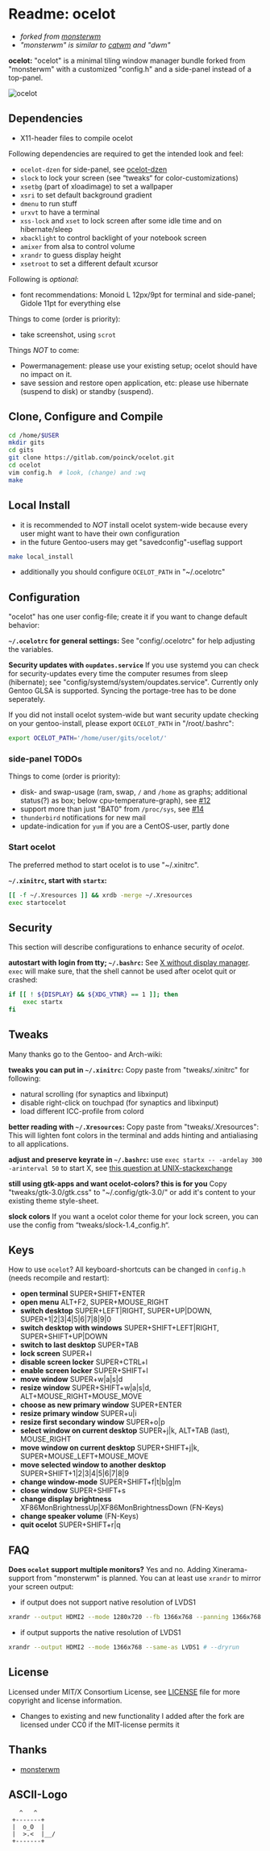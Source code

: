 # Readme: ocelot
- *forked from [monsterwm](https://github.com/c00kiemon5ter/monsterwm)*
- *"monsterwm" is similar to [catwm](https://github.com/pyknite/catwm) and "dwm"*

**ocelot:**
"ocelot" is a minimal tiling window manager bundle forked from "monsterwm" with a customized "config.h" and a side-panel instead of a top-panel.

![ocelot](/ocelot.png)

## Dependencies
- X11-header files to compile ocelot

Following dependencies are required to get the intended look and feel:
- `ocelot-dzen` for side-panel, see [ocelot-dzen](https://gitlab.com/poinck/ocelot-dzen)
- `slock` to lock your screen (see “tweaks“ for color-customizations)
- `xsetbg` (part of xloadimage) to set a wallpaper
- `xsri` to set default background gradient
- `dmenu` to run stuff
- `urxvt` to have a terminal
- `xss-lock` and `xset` to lock screen after some idle time and on hibernate/sleep
- `xbacklight` to control backlight of your notebook screen
- `amixer` from alsa to control volume
- `xrandr` to guess display height
- `xsetroot` to set a different default xcursor

Following is *optional*:
- font recommendations: Monoid L 12px/9pt for terminal and side-panel; Gidole 11pt for everything else

Things to come (order is priority):
- take screenshot, using `scrot`

Things *NOT* to come:
- Powermanagement: please use your existing setup; ocelot should have no impact on it.
- save session and restore open application, etc: please use hibernate (suspend to disk) or standby (suspend).

## Clone, Configure and Compile
```.sh
cd /home/$USER
mkdir gits
cd gits
git clone https://gitlab.com/poinck/ocelot.git
cd ocelot
vim config.h  # look, (change) and :wq
make
```

## Local Install
- it is recommended to *NOT* install ocelot system-wide because every user might want to have their own configuration
- in the future Gentoo-users may get "savedconfig"-useflag support
```.sh
make local_install
```
- additionally you should configure `OCELOT_PATH` in "~/.ocelotrc"

## Configuration
"ocelot" has one user config-file; create it if you want to change default
behavior:

**`~/.ocelotrc` for general settings:**
See "config/.ocelotrc" for help adjusting the variables.

**Security updates with `oupdates.service`**
If you use systemd you can check for security-updates every time the computer resumes from sleep (hibernate); see "config/systemd/system/oupdates.service". Currently only Gentoo GLSA is supported. Syncing the portage-tree has to be done seperately.

If you did not install ocelot system-wide but want security update checking on your gentoo-install, please export `OCELOT_PATH` in "/root/.bashrc":
```.sh
export OCELOT_PATH='/home/user/gits/ocelot/'
```

### side-panel TODOs
Things to come (order is priority):
- disk- and swap-usage (ram, swap, `/` and `/home` as graphs; additional status(?) as box; below cpu-temperature-graph), see [#12](https://gitlab.com/poinck/ocelot/issues/12)
- support more than just "BAT0" from `/proc/sys`, see [#14](https://gitlab.com/poinck/ocelot/issues/14)
- `thunderbird` notifications for new mail
- update-indication for `yum` if you are a CentOS-user, partly done

### Start ocelot
The preferred method to start ocelot is to use "~/.xinitrc".

**`~/.xinitrc`, start with `startx`:**
```.sh
[[ -f ~/.Xresources ]] && xrdb -merge ~/.Xresources
exec startocelot
```

## Security
This section will describe configurations to enhance security of *ocelot*.

**autostart with login from tty; `~/.bashrc`:**
See [X without display manager](https://wiki.gentoo.org/wiki/X_without_Display_Manager#systemd). `exec` will make sure, that the shell cannot be used after ocelot quit or crashed:
```.sh
if [[ ! ${DISPLAY} && ${XDG_VTNR} == 1 ]]; then
    exec startx
fi
```

## Tweaks
Many thanks go to the Gentoo- and Arch-wiki:

**tweaks you can put in `~/.xinitrc`:**
Copy paste from "tweaks/.xinitrc" for following:
- natural scrolling (for synaptics and libxinput)
- disable right-click on touchpad (for synaptics and libxinput)
- load different ICC-profile from colord

**better reading with `~/.Xresources`:**
Copy paste from "tweaks/.Xresources": This will lighten font colors in the terminal and adds hinting and antialiasing to all applications.

**adjust and preserve keyrate in `~/.bashrc`:**
use `exec startx -- -ardelay 300 -arinterval 50` to start X, see [this question at UNIX-stackexchange](http://unix.stackexchange.com/questions/85504/setting-repeat-rate-of-usb-keyboard-automatically)

**still using gtk-apps and want ocelot-colors? this is for you**
Copy "tweaks/gtk-3.0/gtk.css" to "~/.config/gtk-3.0/" or add it's content to your existing theme style-sheet.

**slock colors**
If you want a ocelot color theme for your lock screen, you can use the config from “tweaks/slock-1.4_config.h“.

## Keys
How to use `ocelot`? All keyboard-shortcuts can be changed in `config.h` (needs recompile and restart):

- **open terminal** SUPER+SHIFT+ENTER
- **open menu** ALT+F2, SUPER+MOUSE_RIGHT
- **switch desktop** SUPER+LEFT|RIGHT, SUPER+UP|DOWN, SUPER+1|2|3|4|5|6|7|8|9|0
- **switch desktop with windows** SUPER+SHIFT+LEFT|RIGHT, SUPER+SHIFT+UP|DOWN
- **switch to last desktop** SUPER+TAB
- **lock screen** SUPER+l
- **disable screen locker** SUPER+CTRL+l
- **enable screen locker** SUPER+SHIFT+l
- **move window** SUPER+w|a|s|d
- **resize window** SUPER+SHIFT+w|a|s|d, ALT+MOUSE_RIGHT+MOUSE_MOVE
- **choose as new primary window** SUPER+ENTER
- **resize primary window** SUPER+u|i
- **resize first secondary window** SUPER+o|p
- **select window on current desktop** SUPER+j|k, ALT+TAB (last), MOUSE_RIGHT
- **move window on current desktop** SUPER+SHIFT+j|k, SUPER+MOUSE_LEFT+MOUSE_MOVE
- **move selected window to another desktop** SUPER+SHIFT+1|2|3|4|5|6|7|8|9
- **change window-mode** SUPER+SHIFT+f|t|b|g|m
- **close window** SUPER+SHIFT+s
- **change display brightness** XF86MonBrightnessUp|XF86MonBrightnessDown (FN-Keys)
- **change speaker volume** (FN-Keys)
- **quit ocelot** SUPER+SHIFT+r|q

## FAQ

**Does `ocelot` support multiple monitors?**
Yes and no. Adding Xinerama-support from "monsterwm" is planned. You can at least use `xrandr` to mirror your screen output:
- if output does not support native resolution of LVDS1
```.sh
xrandr --output HDMI2 --mode 1280x720 --fb 1366x768 --panning 1366x768 --same-as LVDS1 # --dryrun
```
- if output supports the native resolution of LVDS1
```.sh
xrandr --output HDMI2 --mode 1366x768 --same-as LVDS1 # --dryrun
```

## License
Licensed under MIT/X Consortium License, see [LICENSE][law] file for more
copyright and license information.
- Changes to existing and new functionality I added after the fork are licensed under CC0 if the MIT-license permits it

  [law]: https://raw.github.com/c00kiemon5ter/monsterwm/master/LICENSE

## Thanks
- [monsterwm](https://github.com/c00kiemon5ter/monsterwm)

## ASCII-Logo
```
   ^   ^
 +-------+
 |  o_O  |
 |  >.<  |__/
 +-------+
```

